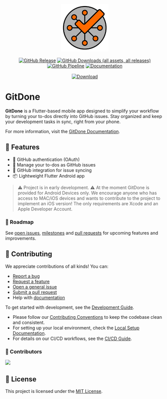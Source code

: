 <div align="center">
  <img src="assets/icons/app/gitdone.svg" alt="GitDone Logo" width="150">
  <br><br>
  <a href="https://github.com/RubberDuckCrew/gitdone/releases" target="_blank">
    <img alt="GitHub Release" src="https://img.shields.io/github/v/release/RubberDuckCrew/gitdone?include_prereleases&style=flat-square&color=red&label=Release"></a>
  <a href="https://gitdone.pages.dev/download/">
    <img alt="GitHub Downloads (all assets, all releases)" src="https://img.shields.io/github/downloads/RubberDuckCrew/gitdone/total?style=flat-square&color=yellow&label=Downloads"></a>
  <a href="https://github.com/RubberDuckCrew/gitdone/actions/workflows/test-build-release.yml" target="_blank">
    <img alt="GitHub Pipeline" src="https://img.shields.io/github/actions/workflow/status/RubberDuckCrew/gitdone/test-build-release.yml?style=flat-square&label=Test%20%26%20Build"></a>
  <a href="https://gitdone.pages.dev/" target="_blank">
    <img alt="Documentation" src="https://img.shields.io/badge/Documentation-gitdone.pages.dev-blue?style=flat-square"></a>
  <br><br>
  <a href="https://gitdone.pages.dev/download/" target="_blank">
    <img alt="Download" src="https://img.shields.io/badge/Download-FF6A00?style=for-the-badge" width="150"></a>
</div>

# GitDone

**GitDone** is a Flutter-based mobile app designed to simplify your workflow by turning your to-dos
directly into GitHub issues. Stay organized and keep your development tasks in sync, right from your
phone.

For more information, visit the [GitDone Documentation](https://gitdone.pages.dev/).

## 🚀 Features

-   🔐 GitHub authentication (OAuth)
-   📝 Manage your to-dos as GitHub issues
-   🔄 GitHub integration for issue syncing
-   📦 Lightweight Flutter Android app

> ⚠️ Project is in early development.
> ⚠️ At the moment GitDone is provided for Android Devices only. We encourage anyone who has access to MAC/iOS devices and wants to contribute to the project to implement an iOS version! The only requirements are Xcode and an Apple Developer Account.

### 📅 Roadmap

See [open issues](https://github.com/RubberDuckCrew/gitdone/issues), [milestones](https://github.com/RubberDuckCrew/gitdone/milestones) and [pull requests](https://github.com/RubberDuckCrew/gitdone/pulls) for upcoming features and improvements.

## 🤝 Contributing

We appreciate contributions of all kinds! You can:

-   [Report a bug](https://github.com/RubberDuckCrew/gitdone/issues/new?template=bug_report.md)
-   [Request a feature](https://github.com/RubberDuckCrew/gitdone/issues/new?template=feature_request.md)
-   [Open a general issue](https://github.com/RubberDuckCrew/gitdone/issues/new/choose)
-   [Submit a pull request](https://github.com/RubberDuckCrew/gitdone/compare)
-   Help with [documentation](https://gitdone.pages.dev/)

To get started with development, see the [Development Guide](https://gitdone.pages.dev/development/).

-   Please follow our [Contributing Conventions](https://rubberduckcrew.pages.dev/contributing/conventions) to keep the codebase clean and consistent.
-   For setting up your local environment, check the [Local Setup Documentation](https://gitdone.pages.dev/development/setup).
-   For details on our CI/CD workflows, see the [CI/CD Guide](https://rubberduckcrew.pages.dev/development/ci-cd).

### 👥 Contributors

<a href="https://github.com/RubberDuckCrew/gitdone/graphs/contributors">
  <img src="https://contrib.rocks/image?repo=RubberDuckCrew/gitdone" />
</a>

## 📄 License

This project is licensed under the [MIT License](LICENSE).
